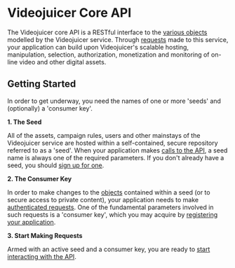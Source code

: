 Videojuicer Core API
====================

The Videojuicer core API is a RESTful interface to the [various objects][objects] modelled by the Videojuicer service. Through [requests][requests] made to this service, your application can build upon Videojuicer's scalable hosting, manipulation, selection, authorization, monetization and monitoring of on-line video and other digital assets.

[objects]: objects/index.html
[requests]: requests.html

Getting Started
---------------

In order to get underway, you need the names of one or more 'seeds' and (optionally) a 'consumer key'.

**1. The Seed**

All of the assets, campaign rules, users and other mainstays of the Videojuicer service are hosted within a self-contained, secure repository referred to as a 'seed'. When your application makes [calls to the API][requests], a seed name is always one of the required parameters. If you don't already have a seed, you should [sign up for one][signup].

**2. The Consumer Key**

In order to make changes to the [objects][objects] contained within a seed (or to secure access to private content), your application needs to make [authenticated requests][authenticated_requests]. One of the fundamental parameters involved in such requests is a 'consumer key', which you may acquire by [registering your application][consumer_registration].

**3. Start Making Requests**

Armed with an active seed and a consumer key, you are ready to [start interacting with the API][requests].

[signup]: www.videojuicer.com/signup
[authenticated_requests]: authenticated_requests.html
[consumer_registration]: http://api.videojuicer.com/oauth/consumers
